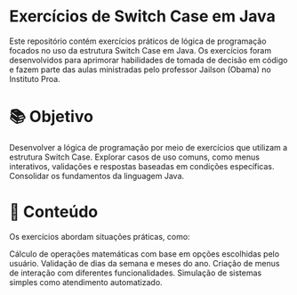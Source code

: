 # Exercícios de Switch Case em Java
Este repositório contém exercícios práticos de lógica de programação focados no uso da estrutura Switch Case em Java. Os exercícios foram desenvolvidos para aprimorar habilidades de tomada de decisão em código e fazem parte das aulas ministradas pelo professor Jailson (Obama) no Instituto Proa.

# 📚 Objetivo
Desenvolver a lógica de programação por meio de exercícios que utilizam a estrutura Switch Case.
Explorar casos de uso comuns, como menus interativos, validações e respostas baseadas em condições específicas.
Consolidar os fundamentos da linguagem Java.
# 📝 Conteúdo
Os exercícios abordam situações práticas, como:

Cálculo de operações matemáticas com base em opções escolhidas pelo usuário.
Validação de dias da semana e meses do ano.
Criação de menus de interação com diferentes funcionalidades.
Simulação de sistemas simples como atendimento automatizado.
